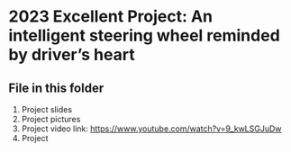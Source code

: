# 2023 Excellent Project: An intelligent steering wheel reminded by driver’s heart
## File in this folder
1. Project slides
2. Project pictures
3. Project video link: https://www.youtube.com/watch?v=9_kwLSGJuDw
4. Project